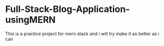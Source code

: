 # Full-Stack-Blog-Application-usingMERN
This is a practice project for mern stack and i will try make it as better as i can
